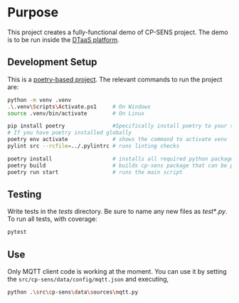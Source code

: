 # Purpose

This project creates a fully-functional demo of CP-SENS project.
The demo is to be run inside the
[DTaaS platform](https://github.com/into-cps-association/DTaaS).

## Development Setup

This is a [poetry-based project](https://python-poetry.org/docs/).
The relevant commands to run the project are:

```bash
python -m venv .venv
.\.venv\Scripts\Activate.ps1     # On Windows
source .venv/bin/activate        # On Linux

pip install poetry               #Specifically install poetry to your system
# If you have poetry installed globally
poetry env activate              # shows the command to activate venv
pylint src --rcfile=../.pylintrc # runs linting checks

poetry install                   # installs all required python packages
poetry build                     # builds cp-sens package that can be published on pip
poetry run start                 # runs the main script
```

## Testing

Write tests in the _tests_ directory. Be sure to name any new files as
_test_*_.py_. To run all tests, with coverage:

```bash
pytest
```

## Use

Only MQTT client code is working at the moment.
You can use it by setting the `src/cp-sens/data/config/mqtt.json`
and executing,

```bash
python .\src\cp-sens\data\sources\mqtt.py
```

